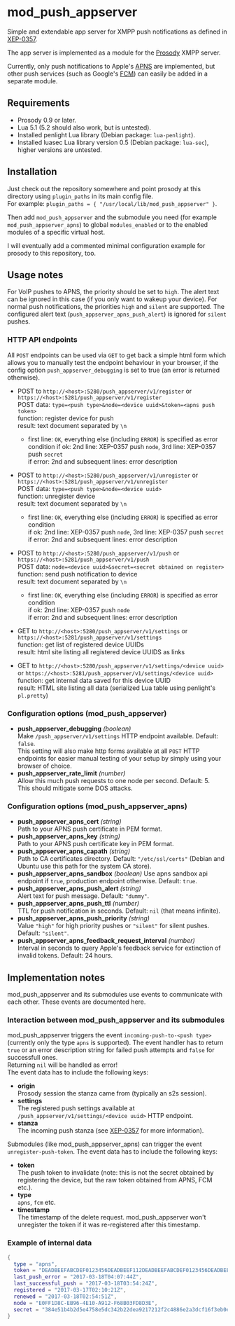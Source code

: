 # mod\_push\_appserver

Simple and extendable app server for XMPP push notifications as defined in
[XEP-0357][1].

The app server is implemented as a module for the [Prosody][2] XMPP server.

Currently, only push notifications to Apple's [APNS][3] are implemented, but
other push services (such as Google's [FCM][4]) can easily be added in a
separate module.

## Requirements

- Prosody 0.9 or later.
- Lua 5.1 (5.2 should also work, but is untested).
- Installed penlight Lua library (Debian package: `lua-penlight`).
- Installed luasec Lua library version 0.5 (Debian package: `lua-sec`), higher
  versions are untested.
 
## Installation

Just check out the repository somewhere and point prosody at this directory
using `plugin_paths` in its main config file.  
For example: `plugin_paths = { "/usr/local/lib/mod_push_appserver" }`.

Then add `mod_push_appserver` and the submodule you need (for example
`mod_push_appserver_apns`) to global `modules_enabled` or to the enabled
modules of a specific virtual host.

I will eventually add a commented minimal configuration example for prosody
to this repository, too.

## Usage notes

For VoIP pushes to APNS, the priority should be set to `high`. The alert text can
be ignored in this case (if you only want to wakeup your device). For normal push
notifications, the priorities `high` and `silent` are supported. The configured
alert text (`push_appserver_apns_push_alert`) is ignored for `silent` pushes.

### HTTP API endpoints

All `POST` endpoints can be used via `GET` to get back a simple html form which
allows you to manually test the endpoint behaviour in your browser, if the config
option `push_appserver_debugging` is set to true (an error is returned otherwise).

- POST to `http://<host>:5280/push_appserver/v1/register` or
  `https://<host>:5281/push_appserver/v1/register`  
  POST data: `type=<push type>&node=<device uuid>&token=<apns push token>`  
  function: register device for push  
  result: text document separated by `\n`  
  - first line: `OK`, everything else (including `ERROR`) is specified as error
    condition
    if ok: 2nd line: XEP-0357 push `node`, 3rd line: XEP-0357 push `secret`  
    if error: 2nd and subsequent lines: error description

- POST to `http://<host>:5280/push_appserver/v1/unregister` or
  `https://<host>:5281/push_appserver/v1/unregister`  
  POST data: `type=<push type>&node=<device uuid>`  
  function: unregister device  
  result: text document separated by `\n`  
  - first line: `OK`, everything else (including `ERROR`) is specified as error
    condition  
    if ok: 2nd line: XEP-0357 push `node`, 3rd line: XEP-0357 push `secret`  
    if error: 2nd and subsequent lines: error description

- POST to `http://<host>:5280/push_appserver/v1/push` or
  `https://<host>:5281/push_appserver/v1/push`  
  POST data: `node=<device uuid>&secret=<secret obtained on register>`  
  function: send push notification to device  
  result: text document separated by `\n`  
  - first line: `OK`, everything else (including `ERROR`) is specified as error
    condition  
    if ok: 2nd line: XEP-0357 push `node`  
    if error: 2nd and subsequent lines: error description

- GET to `http://<host>:5280/push_appserver/v1/settings` or
  `https://<host>:5281/push_appserver/v1/settings`  
  function: get list of registered device UUIDs  
  result: html site listing all registered device UUIDS as links

- GET to `http://<host>:5280/push_appserver/v1/settings/<device uuid>` or
  `https://<host>:5281/push_appserver/v1/settings/<device uuid>`  
  function: get internal data saved for this device UUID  
  result: HTML site listing all data (serialized Lua table using penlight's
  `pl.pretty`)

### Configuration options (mod\_push\_appserver)

- **push\_appserver\_debugging** *(boolean)*  
  Make `/push_appserver/v1/settings` HTTP endpoint available. Default: `false`.  
  This setting will also make http forms available at all `POST` HTTP endpoints
  for easier manual testing of your setup by simply using your browser of choice.
- **push\_appserver\_rate\_limit** *(number)*  
  Allow this much push requests to one node per second. Default: 5.  
  This should mitigate some DOS attacks.

### Configuration options (mod\_push\_appserver\_apns)

- **push\_appserver\_apns\_cert** *(string)*  
  Path to your APNS push certificate in PEM format.
- **push\_appserver\_apns\_key** *(string)*  
  Path to your APNS push certificate key in PEM format.
- **push\_appserver\_apns\_capath** *(string)*  
  Path to CA certificates directory. Default: `"/etc/ssl/certs"` (Debian and
  Ubuntu use this path for the system CA store).
- **push\_appserver\_apns\_sandbox** *(boolean)*
  Use apns sandbox api endpoint if `true`, production endpoint otherwise.
  Default: `true`.
- **push\_appserver\_apns\_push\_alert** *(string)*  
  Alert text for push message. Default: `"dummy"`.
- **push\_appserver\_apns\_push\_ttl** *(number)*  
  TTL for push notification in seconds. Default: `nil` (that means infinite).
- **push\_appserver\_apns\_push\_priority** *(string)*  
  Value `"high"` for high priority pushes or `"silent"` for silent pushes.
  Default: `"silent"`.
- **push\_appserver\_apns\_feedback\_request\_interval** *(number)*  
  Interval in seconds to query Apple's feedback service for extinction of
  invalid tokens. Default: 24 hours.

## Implementation notes

mod\_push\_appserver and its submodules use events to communicate with each
other. These events are documented here.

### Interaction between mod\_push\_appserver and its submodules

mod\_push\_appserver triggers the event `incoming-push-to-<push type>`
(currently only the type `apns` is supported).
The event handler has to return `true` or an error description string
for failed push attempts and `false` for successfull ones.  
Returning `nil` will be handled as error!  
The event data has to include the following keys:

- **origin**  
  Prosody session the stanza came from (typically an s2s session).
- **settings**  
  The registered push settings available at
  `/push_appserver/v1/settings/<device uuid>` HTTP endpoint.
- **stanza**  
  The incoming push stanza (see [XEP-0357][1] for more information).

Submodules (like mod\_push\_appserver\_apns) can trigger the event
`unregister-push-token`. The event data has to include the following keys:

- **token**  
  The push token to invalidate (note: this is not the secret obtained by
  registering the device, but the raw token obtained from APNS, FCM etc.).
- **type**  
  `apns`, `fcm` etc.
- **timestamp**  
  The timestamp of the delete request. mod\_push\_appserver won't unregister the
  token if it was re-registered after this timestamp.

### Example of internal data

```lua
{
  type = "apns",
  token = "DEADBEEFABCDEF0123456DEADBEEF112DEADBEEFABCDEF0123456DEADBEEF112",
  last_push_error = "2017-03-18T04:07:44Z",
  last_successful_push = "2017-03-18T03:54:24Z",
  registered = "2017-03-17T02:10:21Z",
  renewed = "2017-03-18T02:54:51Z",
  node = "E0FF1D8C-EB96-4E10-A912-F68B03FD8D3E",
  secret = "384e51b4b2d5e4758e5dc342b22dea9217212f2c4886e2a3dcf16f3eb0eb3807"
}
```

[1]: https://xmpp.org/extensions/xep-0357.html
[2]: https://prosody.im/
[3]: https://developer.apple.com/go/?id=push-notifications
[4]: https://firebase.google.com/docs/cloud-messaging/
